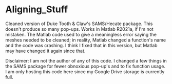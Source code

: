# Aligning_Stuff
 Cleaned version of Duke Tooth & Claw's SAMS/Hecate package. This doesn't produce so many pop-ups. Works in Matlab R2021a, if I'm not mistaken. The Matlab code used to give a meaningless error saying the meshes needed to be cleaned; in reality, Matlab changed a function's name and the code was crashing. I think I fixed that in this version, but Matlab may have changed it again since that. 

 Disclaimer: I am not the author of any of this code. I changed a few things in the SAMS package for fewer obnoxious pop-up's and to fix function usage. I am only hosting this code here since my Google Drive storage is currently full. 

